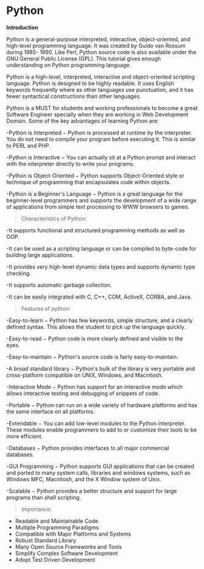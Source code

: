 # Python

**Introduction**

Python is a general-purpose interpreted, interactive, object-oriented, and high-level programming language. 
It was created by Guido van Rossum during 1985- 1990. Like Perl, Python source code is also available under 
the GNU General Public License (GPL). This tutorial gives enough understanding on Python programming language.

Python is a high-level, interpreted, interactive and object-oriented scripting language. Python is designed to
be highly readable. It uses English keywords frequently where as other languages use punctuation, and it has fewer 
syntactical constructions than other languages.

Python is a MUST for students and working professionals to become a great Software Engineer specially when they are
working in Web Development Domain. Some of the key advantages of learning Python are:

-Python is Interpreted − Python is processed at runtime by the interpreter. You do not need to compile your program 
before executing it. This is similar to PERL and PHP.

-Python is Interactive − You can actually sit at a Python prompt and interact with the interpreter directly to write your programs.

-Python is Object-Oriented − Python supports Object-Oriented style or technique of programming that encapsulates code within objects.

-Python is a Beginner's Language − Python is a great language for the beginner-level programmers and supports the development of a wide 
range of applications from simple text processing to WWW browsers to games.

>Characteristics of Python:

-It supports functional and structured programming methods as well as OOP.

-It can be used as a scripting language or can be compiled to byte-code for building large applications.

-It provides very high-level dynamic data types and supports dynamic type checking.

-It supports automatic garbage collection.

-It can be easily integrated with C, C++, COM, ActiveX, CORBA, and Java.

>Features of python:

-Easy-to-learn − Python has few keywords, simple structure, and a clearly defined syntax. This allows the student to pick up the language quickly.

-Easy-to-read − Python code is more clearly defined and visible to the eyes.

-Easy-to-maintain − Python's source code is fairly easy-to-maintain.

-A broad standard library − Python's bulk of the library is very portable and cross-platform compatible on UNIX, Windows, and Macintosh.

-Interactive Mode − Python has support for an interactive mode which allows interactive testing and debugging of snippets of code.

-Portable − Python can run on a wide variety of hardware platforms and has the same interface on all platforms.

-Extendable − You can add low-level modules to the Python interpreter. These modules enable programmers to add to or customize their tools to be more efficient.

-Databases − Python provides interfaces to all major commercial databases.

-GUI Programming − Python supports GUI applications that can be created and ported to many system calls, libraries and windows systems, such as Windows MFC, Macintosh, and the X Window system of Unix.

-Scalable − Python provides a better structure and support for large programs than shell scripting.

>Importance:

- Readable and Maintainable Code
- Multiple Programming Paradigms
- Compatible with Major Platforms and Systems
- Robust Standard Library
- Many Open Source Frameworks and Tools
- Simplify Complex Software Development
- Adopt Test Driven Development


